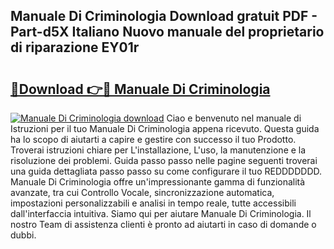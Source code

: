 ## Manuale Di Criminologia Download gratuit PDF - Part-d5X Italiano Nuovo manuale del proprietario di riparazione EY01r

# <h2><a href="http://dffed0.blite.top/?on=Manuale+Di+Criminologia">🔗Download 👉🔴 Manuale Di Criminologia</a></h2>

[![Manuale Di Criminologia download](https://i.imgur.com/lujVjoI.png)](http://dffed0.blite.top/?on=Manuale+Di+Criminologia)
Ciao e benvenuto nel manuale di Istruzioni per il tuo Manuale Di Criminologia appena ricevuto. Questa guida ha lo scopo di aiutarti a capire e gestire con successo il tuo Prodotto. Troverai istruzioni chiare per L'installazione, L'uso, la manutenzione e la risoluzione dei problemi. Guida passo passo nelle pagine seguenti troverai una guida dettagliata passo passo su come configurare il tuo REDDDDDDD. Manuale Di Criminologia offre un'impressionante gamma di funzionalità avanzate, tra cui Controllo Vocale, sincronizzazione automatica, impostazioni personalizzabili e analisi in tempo reale, tutte accessibili dall'interfaccia intuitiva. Siamo qui per aiutare Manuale Di Criminologia. Il nostro Team di assistenza clienti è pronto ad aiutarti in caso di domande o dubbi.

